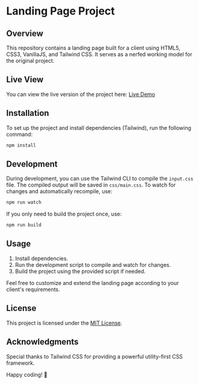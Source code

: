 # Landing Page Project

## Overview

This repository contains a landing page built for a client using HTML5, CSS3, VanillaJS, and Tailwind CSS. It serves as a nerfed working model for the original project.

## Live View

You can view the live version of the project here: [Live Demo](https://polite-melomakarona-d0136a.netlify.app/)

## Installation

To set up the project and install dependencies (Tailwind), run the following command:

```bash
npm install
```

## Development

During development, you can use the Tailwind CLI to compile the `input.css` file. The compiled output will be saved in `css/main.css`. To watch for changes and automatically recompile, use:

```bash
npm run watch
```

If you only need to build the project once, use:

```bash
npm run build
```

## Usage

1. Install dependencies.
2. Run the development script to compile and watch for changes.
3. Build the project using the provided script if needed.

Feel free to customize and extend the landing page according to your client's requirements.

## License

This project is licensed under the [MIT License](LICENSE.md).

## Acknowledgments

Special thanks to Tailwind CSS for providing a powerful utility-first CSS framework.

Happy coding! 🚀
